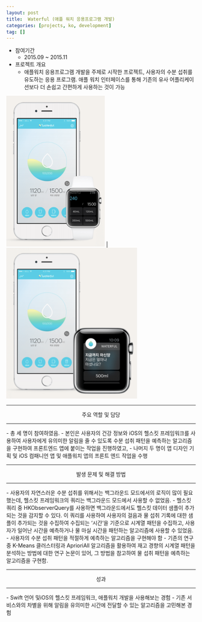```yaml
---
layout: post
title:  Waterful (애플 워치 응용프로그램 개발)
categories: [projects, ko, development]
tag: []
---
```


- 참여기간
  - 2015.09 ~ 2015.11
- 프로젝트 개요
  - 애플워치 응용프로그램 개발을 주제로 시작한 프로젝트, 사용자의 수분 섭취를 유도하는 응용 프로그램. 애플 워치 인터페이스를 통해 기존의 유사 어플리케이션보다 더 손쉽고 간편하게 사용하는 것이 가능

<img src="/assets/projects/development/waterful/capture1.png" height="400"> | <img src="/assets/projects/development/waterful/capture2.png" height="400">

<hr/>
<center>주요 역할 및 담당</center>
<hr/>
- 총 세 명이 참여하였음.
- 본인은 사용자의 건강 정보와 iOS의 헬스킷 프레임워크를 사용하여 사용자에게 유의미한 알림을 줄 수 있도록 수분 섭취 패턴을 예측하는 알고리즘을 구현하여 프론트엔드 앱에 붙이는 작업을 진행하였고,
- 나머지 두 명이 앱 디자인 기획 및 iOS 컴패니언 앱 및 애플워치 앱의 프론트 엔드 작업을 수행


<hr/>
<center>발생 문제 및 해결 방법</center>
<hr/>
- 사용자의 자연스러운 수분 섭취를 위해서는 백그라운드 모드에서의 로직이 많이 필요했는데, 헬스킷 프레임워크의 쿼리는 백그라운드 모드에서 사용할 수 없었음.
  - 헬스킷 쿼리 중 HKObserverQuery를 사용하면 백그라운드에서도 헬스킷 데이터 샘플이 추가되는 것을 감지할 수 있다. 이 쿼리를 사용하여 사용자의 걸음과 물 섭취 기록에 대한 샘플이 추가되는 것을 수집하여 수집되는 ‘시간’을 기준으로 시계열 패턴을 수집하고, 사용자가 일어난 시간을 예측하거나 물 마실 시간을 패턴하는 알고리즘에 사용할 수 있었음.
- 사용자의 수분 섭취 패턴을 적절하게 예측하는 알고리즘을 구현해야 함
  - 기존의 연구 중 K-Means 클러스터링과 AprioriAll 알고리즘을 활용하여 재고 경향의 시계열 패턴을 분석하는 방법에 대한 연구 논문이 있어, 그 방법을 참고하여 물 섭취 패턴을 예측하는 알고리즘을 구현함.


<hr/>
<center>성과</center>
<hr/>
- Swift 언어 및iOS의 헬스킷 프레임워크, 애플워치 개발을 사용해보는 경험
- 기존 서비스와의 차별을 위해 알림을 유의미한 시간에 전달할 수 있는 알고리즘을 고민해본 경험 
